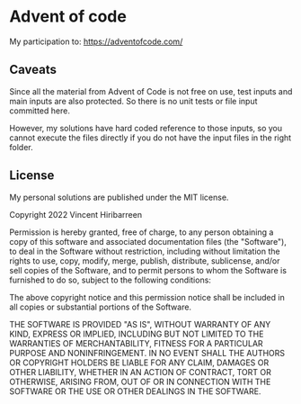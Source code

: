 # Advent of code

My participation to: https://adventofcode.com/

## Caveats

Since all the material from Advent of Code is not free on use, test inputs and
main inputs are also protected. So there is no unit tests or file input
committed here.

However, my solutions have hard coded reference to those inputs, so you cannot
execute the files directly if you do not have the input files in the right
folder.

## License

My personal solutions are published under the MIT license.

Copyright 2022 Vincent Hiribarreen

Permission is hereby granted, free of charge, to any person obtaining a copy of
this software and associated documentation files (the "Software"), to deal in
the Software without restriction, including without limitation the rights to
use, copy, modify, merge, publish, distribute, sublicense, and/or sell copies of
the Software, and to permit persons to whom the Software is furnished to do so,
subject to the following conditions:

The above copyright notice and this permission notice shall be included in all
copies or substantial portions of the Software.

THE SOFTWARE IS PROVIDED "AS IS", WITHOUT WARRANTY OF ANY KIND, EXPRESS OR
IMPLIED, INCLUDING BUT NOT LIMITED TO THE WARRANTIES OF MERCHANTABILITY, FITNESS
FOR A PARTICULAR PURPOSE AND NONINFRINGEMENT. IN NO EVENT SHALL THE AUTHORS OR
COPYRIGHT HOLDERS BE LIABLE FOR ANY CLAIM, DAMAGES OR OTHER LIABILITY, WHETHER
IN AN ACTION OF CONTRACT, TORT OR OTHERWISE, ARISING FROM, OUT OF OR IN
CONNECTION WITH THE SOFTWARE OR THE USE OR OTHER DEALINGS IN THE SOFTWARE.
